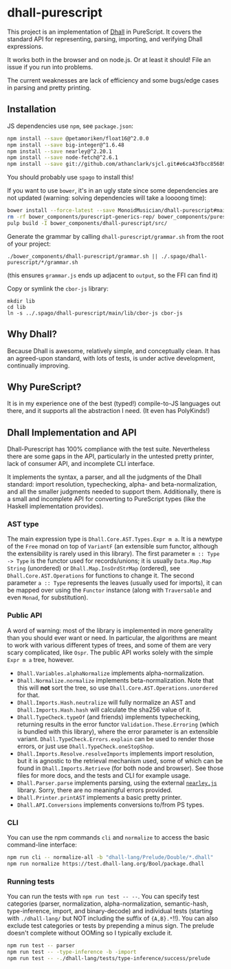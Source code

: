# dhall-purescript
This project is an implementation of [Dhall](https://github.com/dhall-lang/dhall-lang) in PureScript. It covers the standard API for representing, parsing, importing, and verifying Dhall expressions.

It works both in the browser and on node.js. Or at least it should! File an issue if you run into problems.

The current weaknesses are lack of efficiency and some bugs/edge cases in parsing and pretty printing.

## Installation
JS dependencies use `npm`, see `package.json`:
```sh
npm install --save @petamoriken/float16@^2.0.0
npm install --save big-integer@^1.6.48
npm install --save nearley@^2.20.1
npm install --save node-fetch@^2.6.1
npm install --save git://github.com/athanclark/sjcl.git#e6ca43fbcc85689f9e6b212cc88b85a53295a459
```

You should probably use `spago` to install this!

If you want to use `bower`, it's in an ugly state since some dependencies are not updated (warning: solving dependencies will take a loooong time):
```sh
bower install --force-latest --save MonoidMusician/dhall-purescript#main
rm -rf bower_components/purescript-generics-rep/ bower_components/purescript-proxy/
pulp build -I bower_components/dhall-purescript/src/
```

Generate the grammar by calling `dhall-purescript/grammar.sh` from the root of your project:
```
./bower_components/dhall-purescript/grammar.sh || ./.spago/dhall-purescript/*/grammar.sh
```
(this ensures `grammar.js` ends up adjacent to `output`, so the FFI can find it)

Copy or symlink the `cbor-js` library:

```
mkdir lib
cd lib 
ln -s ../.spago/dhall-purescript/main/lib/cbor-js cbor-js
```

## Why Dhall?
Because Dhall is awesome, relatively simple, and conceptually clean. It has an agreed-upon standard, with lots of tests, is under active development, continually improving.

## Why PureScript?
It is in my experience one of the best (typed!) compile-to-JS languages out there, and it supports all the abstraction I need. (It even has PolyKinds!)

## Dhall Implementation and API
Dhall-Purescript has 100% compliance with the test suite. Nevertheless there are some gaps in the API, particularly in the untested pretty printer, lack of consumer API, and incomplete CLI interface.

It implements the syntax, a parser, and all the judgments of the Dhall standard: import resolution, typechecking, alpha- and beta-normalization, and all the smaller judgments needed to support them. Additionally, there is a small and incomplete API for converting to PureScript types (like the Haskell implementation provides).

### AST type

The main expression type is `Dhall.Core.AST.Types.Expr m a`. It is a newtype of the `Free` monad on top of `VariantF` (an extensible sum functor, although the extensibility is rarely used in this library). The first parameter `m :: Type -> Type` is the functor used for records/unions; it is usually `Data.Map.Map String` (unordered) or `Dhall.Map.InsOrdStrMap` (ordered), see `Dhall.Core.AST.Operations` for functions to change it. The second parameter `a :: Type` represents the leaves (usually used for imports), it can be mapped over using the `Functor` instance (along with `Traversable` and even `Monad`, for substitution).

### Public API

A word of warning: most of the library is implemented in more generality than you should ever want or need. In particular, the algorithms are meant to work with various different types of trees, and some of them are very scary complicated, like `Ospr`. The public API works solely with the simple `Expr m a` tree, however.

- `Dhall.Variables.alphaNormalize` implements alpha-normalization.
- `Dhall.Normalize.normalize` implements beta-normalization. Note that this will **not** sort the tree, so use `Dhall.Core.AST.Operations.unordered` for that.
- `Dhall.Imports.Hash.neutralize` will fully normalize an AST and `Dhall.Imports.Hash.hash` will calculate the sha256 value of it.
- `Dhall.TypeCheck.typeOf` (and friends) implements typechecking, returning results in the error functor `Validation.These.Erroring` (which is bundled with this library), where the error parameter is an extensible variant. `Dhall.TypeCheck.Errors.explain` can be used to render those errors, or just use `Dhall.TypeCheck.oneStopShop`.
- `Dhall.Imports.Resolve.resolveImports` implements import resolution, but it is agnostic to the retrieval mechanism used, some of which can be found in `Dhall.Imports.Retrieve` (for both node and browser). See those files for more docs, and the tests and CLI for example usage.
- `Dhall.Parser.parse` implements parsing, using the external [`nearley.js`](https://nearley.js.org/) library. Sorry, there are no meaningful errors provided.
- `Dhall.Printer.printAST` implements a basic pretty printer.
- `Dhall.API.Conversions` implements conversions to/from PS types.

### CLI
You can use the npm commands `cli` and `normalize` to access the basic command-line interface:
```sh
npm run cli -- normalize-all -b "dhall-lang/Prelude/Double/*.dhall"
npm run normalize https://test.dhall-lang.org/Bool/package.dhall
```

### Running tests
You can run the tests with `npm run test -- --`. You can specify test categories (parser, normalization, alpha-normalization, semantic-hash, type-inference, import, and binary-decode) and individual tests (starting with `./dhall-lang/` but NOT including the suffix of `{A,B}.*`!!). You can also exclude test categories or tests by prepending a minus sign. The prelude doesn't complete without OOMing so I typically exclude it.
```sh
npm run test -- parser
npm run test -- -type-inference -b -import
npm run test -- -./dhall-lang/tests/type-inference/success/prelude
```
